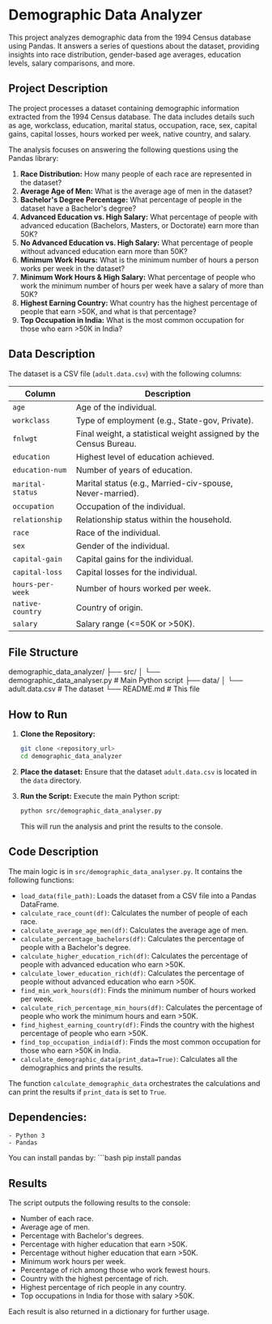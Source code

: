 # Demographic Data Analyzer

This project analyzes demographic data from the 1994 Census database using Pandas. It answers a series of questions about the dataset, providing insights into race distribution, gender-based age averages, education levels, salary comparisons, and more.

## Project Description

The project processes a dataset containing demographic information extracted from the 1994 Census database. The data includes details such as age, workclass, education, marital status, occupation, race, sex, capital gains, capital losses, hours worked per week, native country, and salary.

The analysis focuses on answering the following questions using the Pandas library:

1.  **Race Distribution:** How many people of each race are represented in the dataset?
2.  **Average Age of Men:** What is the average age of men in the dataset?
3.  **Bachelor's Degree Percentage:** What percentage of people in the dataset have a Bachelor's degree?
4.  **Advanced Education vs. High Salary:** What percentage of people with advanced education (Bachelors, Masters, or Doctorate) earn more than 50K?
5.  **No Advanced Education vs. High Salary:** What percentage of people without advanced education earn more than 50K?
6.  **Minimum Work Hours:** What is the minimum number of hours a person works per week in the dataset?
7.  **Minimum Work Hours & High Salary:** What percentage of people who work the minimum number of hours per week have a salary of more than 50K?
8.  **Highest Earning Country:** What country has the highest percentage of people that earn >50K, and what is that percentage?
9.  **Top Occupation in India:** What is the most common occupation for those who earn >50K in India?

## Data Description

The dataset is a CSV file (`adult.data.csv`) with the following columns:

| Column           | Description                                                                      |
| ---------------- | -------------------------------------------------------------------------------- |
| `age`            | Age of the individual.                                                           |
| `workclass`      | Type of employment (e.g., State-gov, Private).                                   |
| `fnlwgt`         | Final weight, a statistical weight assigned by the Census Bureau.                |
| `education`      | Highest level of education achieved.                                             |
| `education-num`  | Number of years of education.                                                    |
| `marital-status` | Marital status (e.g., Married-civ-spouse, Never-married).                        |
| `occupation`     | Occupation of the individual.                                                    |
| `relationship`   | Relationship status within the household.                                        |
| `race`           | Race of the individual.                                                          |
| `sex`            | Gender of the individual.                                                        |
| `capital-gain`   | Capital gains for the individual.                                                |
| `capital-loss`   | Capital losses for the individual.                                               |
| `hours-per-week` | Number of hours worked per week.                                                 |
| `native-country` | Country of origin.                                                               |
| `salary`         | Salary range (<=50K or >50K).                                                    |

## File Structure

demographic_data_analyzer/ 
├── src/ 
│   └── demographic_data_analyser.py # Main Python script 
├── data/ 
│   └── adult.data.csv # The dataset 
└── README.md # This file


## How to Run

1.  **Clone the Repository:**
    ```bash
    git clone <repository_url>
    cd demographic_data_analyzer
    ```

2.  **Place the dataset:**
    Ensure that the dataset `adult.data.csv` is located in the `data` directory.

3.  **Run the Script:**
    Execute the main Python script:
    ```bash
    python src/demographic_data_analyser.py
    ```

    This will run the analysis and print the results to the console.

## Code Description

The main logic is in `src/demographic_data_analyser.py`. It contains the following functions:

*   `load_data(file_path)`: Loads the dataset from a CSV file into a Pandas DataFrame.
*   `calculate_race_count(df)`: Calculates the number of people of each race.
*   `calculate_average_age_men(df)`: Calculates the average age of men.
*   `calculate_percentage_bachelors(df)`: Calculates the percentage of people with a Bachelor's degree.
*   `calculate_higher_education_rich(df)`: Calculates the percentage of people with advanced education who earn >50K.
*   `calculate_lower_education_rich(df)`: Calculates the percentage of people without advanced education who earn >50K.
*   `find_min_work_hours(df)`: Finds the minimum number of hours worked per week.
*   `calculate_rich_percentage_min_hours(df)`: Calculates the percentage of people who work the minimum hours and earn >50K.
*   `find_highest_earning_country(df)`: Finds the country with the highest percentage of people who earn >50K.
*   `find_top_occupation_india(df)`: Finds the most common occupation for those who earn >50K in India.
* `calculate_demographic_data(print_data=True)`: Calculates all the demographics and prints the results.

The function `calculate_demographic_data` orchestrates the calculations and can print the results if `print_data` is set to `True`.

## Dependencies:

    - Python 3
    - Pandas

You can install pandas by:
    ```bash
    pip install pandas
    

## Results

The script outputs the following results to the console:

*   Number of each race.
*   Average age of men.
*   Percentage with Bachelor's degrees.
*   Percentage with higher education that earn >50K.
*   Percentage without higher education that earn >50K.
*   Minimum work hours per week.
*   Percentage of rich among those who work fewest hours.
*   Country with the highest percentage of rich.
*   Highest percentage of rich people in any country.
*   Top occupations in India for those with salary >50K.

Each result is also returned in a dictionary for further usage.
